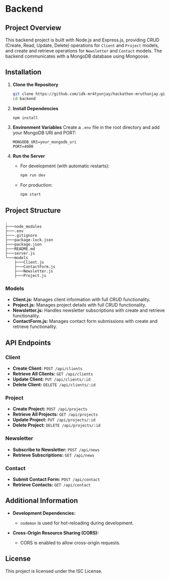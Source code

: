 # Backend

## Project Overview

This backend project is built with Node.js and Express.js, providing CRUD (Create, Read, Update, Delete) operations for `Client` and `Project` models, and create and retrieve operations for `Newsletter` and `Contact` models. The backend communicates with a MongoDB database using Mongoose.

## Installation

1. **Clone the Repository**

   ```bash
   git clone https://github.com/idk-mr4tyunjay/hackathon-mruthunjay.git
   cd backend
   ```

2. **Install Dependencies**

   ```bash
   npm install
   ```

3. **Environment Variables**
   Create a `.env` file in the root directory and add your MongoDB URI and PORT:

   ```plaintext
   MONGODB_URI=your_mongodb_uri
   PORT=4000
   ```

4. **Run the Server**
   - For development (with automatic restarts):
     ```bash
     npm run dev
     ```
   - For production:
     ```bash
     npm start
     ```

## Project Structure

```plaintext
.
├───node_modules
├───.env
├───.gitignore
├───package-lock.json
├───package.json
├───README.md
├───server.js
└───models
    ├───Client.js
    ├───ContactForm.js
    ├───Newsletter.js
    ├───Project.js
```

### Models

- **Client.js:** Manages client information with full CRUD functionality.
- **Project.js:** Manages project details with full CRUD functionality.
- **Newsletter.js:** Handles newsletter subscriptions with create and retrieve functionality.
- **ContactForm.js:** Manages contact form submissions with create and retrieve functionality.

## API Endpoints

### Client

- **Create Client:** `POST /api/clients`
- **Retrieve All Clients:** `GET /api/clients`
- **Update Client:** `PUT /api/clients/:id`
- **Delete Client:** `DELETE /api/clients/:id`

### Project

- **Create Project:** `POST /api/projects`
- **Retrieve All Projects:** `GET /api/projects`
- **Update Project:** `PUT /api/projects/:id`
- **Delete Project:** `DELETE /api/projects/:id`

### Newsletter

- **Subscribe to Newsletter:** `POST /api/news`
- **Retrieve Subscriptions:** `GET /api/news`

### Contact

- **Submit Contact Form:** `POST /api/contact`
- **Retrieve Contacts:** `GET /api/contact`

## Additional Information

- **Development Dependencies:**

  - `nodemon` is used for hot-reloading during development.

- **Cross-Origin Resource Sharing (CORS):**
  - CORS is enabled to allow cross-origin requests.

## License

This project is licensed under the ISC License.
